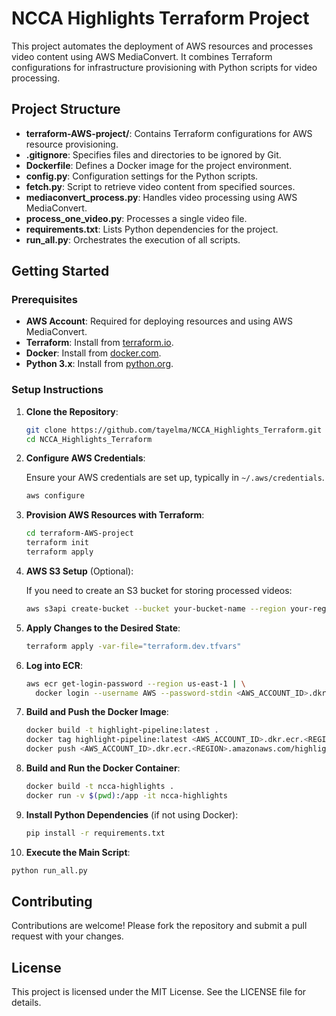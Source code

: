 # NCCA Highlights Terraform Project

This project automates the deployment of AWS resources and processes video content using AWS MediaConvert. It combines Terraform configurations for infrastructure provisioning with Python scripts for video processing.

## Project Structure

- **terraform-AWS-project/**: Contains Terraform configurations for AWS resource provisioning.
- **.gitignore**: Specifies files and directories to be ignored by Git.
- **Dockerfile**: Defines a Docker image for the project environment.
- **config.py**: Configuration settings for the Python scripts.
- **fetch.py**: Script to retrieve video content from specified sources.
- **mediaconvert_process.py**: Handles video processing using AWS MediaConvert.
- **process_one_video.py**: Processes a single video file.
- **requirements.txt**: Lists Python dependencies for the project.
- **run_all.py**: Orchestrates the execution of all scripts.

## Getting Started

### Prerequisites

- **AWS Account**: Required for deploying resources and using AWS MediaConvert.
- **Terraform**: Install from [terraform.io](https://www.terraform.io/downloads.html).
- **Docker**: Install from [docker.com](https://www.docker.com/get-started).
- **Python 3.x**: Install from [python.org](https://www.python.org/downloads/).

### Setup Instructions

1. **Clone the Repository**:

   ```bash
   git clone https://github.com/tayelma/NCCA_Highlights_Terraform.git
   cd NCCA_Highlights_Terraform
   ```

2. **Configure AWS Credentials**:

   Ensure your AWS credentials are set up, typically in `~/.aws/credentials`.

   ```bash
   aws configure
   ```

3. **Provision AWS Resources with Terraform**:

   ```bash
   cd terraform-AWS-project
   terraform init
   terraform apply
   ```

4. **AWS S3 Setup** (Optional):

   If you need to create an S3 bucket for storing processed videos:

   ```bash
   aws s3api create-bucket --bucket your-bucket-name --region your-region
   ```

5. **Apply Changes to the Desired State**:

   ```bash
   terraform apply -var-file="terraform.dev.tfvars"
   ```

6. **Log into ECR**:

   ```bash
   aws ecr get-login-password --region us-east-1 | \
     docker login --username AWS --password-stdin <AWS_ACCOUNT_ID>.dkr.ecr.us-east-1.amazonaws.com
   ```

7. **Build and Push the Docker Image**:

   ```bash
   docker build -t highlight-pipeline:latest .
   docker tag highlight-pipeline:latest <AWS_ACCOUNT_ID>.dkr.ecr.<REGION>.amazonaws.com/highlight-pipeline:latest
   docker push <AWS_ACCOUNT_ID>.dkr.ecr.<REGION>.amazonaws.com/highlight-pipeline:latest
   ```

8. **Build and Run the Docker Container**:

   ```bash
   docker build -t ncca-highlights .
   docker run -v $(pwd):/app -it ncca-highlights
   ```

9. **Install Python Dependencies** (if not using Docker):

   ```bash
   pip install -r requirements.txt
   ```

10. **Execute the Main Script**:

   ```bash
   python run_all.py
   ```

## Contributing

Contributions are welcome! Please fork the repository and submit a pull request with your changes.

## License

This project is licensed under the MIT License. See the LICENSE file for details.

